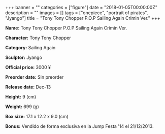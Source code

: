 +++
banner = ""
categories = ["figure"]
date = "2018-01-05T00:00:00Z"
description = ""
images = []
tags = ["onepiece", "portrait of pirates", "Jyango"]
title = "Tony Tony Chopper P.O.P Sailing Again Crimin Ver."
+++

**Name:** Tony Tony Chopper P.O.P Sailing Again Crimin Ver.

**Character:** Tony Tony Chopper

**Category:** Sailing Again 

**Sculptor:** Jyango

**Official price:** 3000 ¥

**Preorder date:** Sin preorder

**Release date:** Dec-13

**Height:** 9 (cm)

**Weight:** 699 (g)

**Box size:** 17.1 x 12.2 x 9.0 (cm)

**Bonus:** Vendido de forma exclusiva en la Jump Festa &#39;14 el 21/12/2013.
